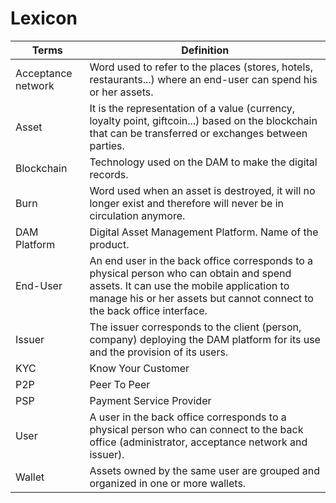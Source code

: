 # Lexicon

|Terms|Definition|
|----|----|
|Acceptance network|Word used to refer to the places (stores, hotels, restaurants...) where an end-user can spend his or her assets.|
|Asset|It is the representation of a value (currency, loyalty point, giftcoin...) based on the blockchain that can be transferred or exchanges between parties.|
|Blockchain|Technology used on the DAM to make the digital records.|
|Burn|Word used when an asset is destroyed, it will no longer exist and therefore will never be in circulation anymore.|
|DAM Platform|Digital Asset Management Platform. Name of the product.|
|End-User|An end user in the back office corresponds to a physical person who can obtain and spend assets. It can use the mobile application to manage his or her assets but cannot connect to the back office interface.|
|Issuer|The issuer corresponds to the client (person, company) deploying the DAM platform for its use and the provision of its users.|
|KYC|Know Your Customer|
|P2P|Peer To Peer|
|PSP|Payment Service Provider|
|User|A user in the back office corresponds to a physical person who can connect to the back office (administrator, acceptance network and issuer).|
|Wallet|Assets owned by the same user are grouped and organized in one or more wallets.|
